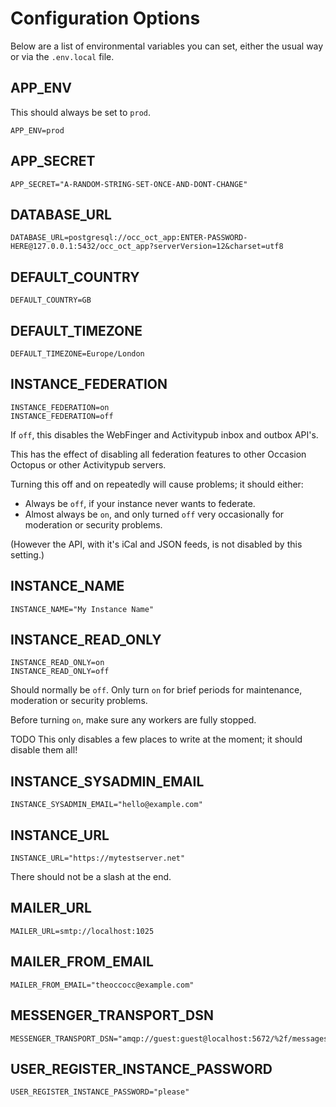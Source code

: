 # Configuration Options

Below are a list of environmental variables you can set, either the usual way or via the `.env.local` file.


## APP_ENV

This should always be set to `prod`.

```
APP_ENV=prod
```

## APP_SECRET


```
APP_SECRET="A-RANDOM-STRING-SET-ONCE-AND-DONT-CHANGE"
```


## DATABASE_URL



```
DATABASE_URL=postgresql://occ_oct_app:ENTER-PASSWORD-HERE@127.0.0.1:5432/occ_oct_app?serverVersion=12&charset=utf8
```


## DEFAULT_COUNTRY



```
DEFAULT_COUNTRY=GB
```


## DEFAULT_TIMEZONE



```
DEFAULT_TIMEZONE=Europe/London
```

## INSTANCE_FEDERATION

```
INSTANCE_FEDERATION=on
INSTANCE_FEDERATION=off
```

If `off`, this disables the WebFinger and Activitypub inbox and outbox API's.

This has the effect of disabling all federation features to other Occasion Octopus or other Activitypub servers.

Turning this off and on repeatedly will cause problems; it should either:

* Always be `off`, if your instance never wants to federate.
* Almost always be `on`, and only turned `off` very occasionally for moderation or security problems.

(However the API, with it's iCal and JSON feeds, is not disabled by this setting.)

## INSTANCE_NAME



```
INSTANCE_NAME="My Instance Name"
```


## INSTANCE_READ_ONLY

```
INSTANCE_READ_ONLY=on
INSTANCE_READ_ONLY=off
```

Should normally be `off`. Only turn `on` for brief periods for maintenance, moderation or security problems. 

Before turning `on`, make sure any workers are fully stopped.

TODO This only disables a few places to write at the moment; it should disable them all!

## INSTANCE_SYSADMIN_EMAIL



```
INSTANCE_SYSADMIN_EMAIL="hello@example.com"
```


## INSTANCE_URL



```
INSTANCE_URL="https://mytestserver.net"
```


There should not be a slash at the end.

## MAILER_URL



```
MAILER_URL=smtp://localhost:1025
```


## MAILER_FROM_EMAIL



```
MAILER_FROM_EMAIL="theoccocc@example.com"
```


## MESSENGER_TRANSPORT_DSN

```
MESSENGER_TRANSPORT_DSN="amqp://guest:guest@localhost:5672/%2f/messages"
```


## USER_REGISTER_INSTANCE_PASSWORD




```
USER_REGISTER_INSTANCE_PASSWORD="please"
```

